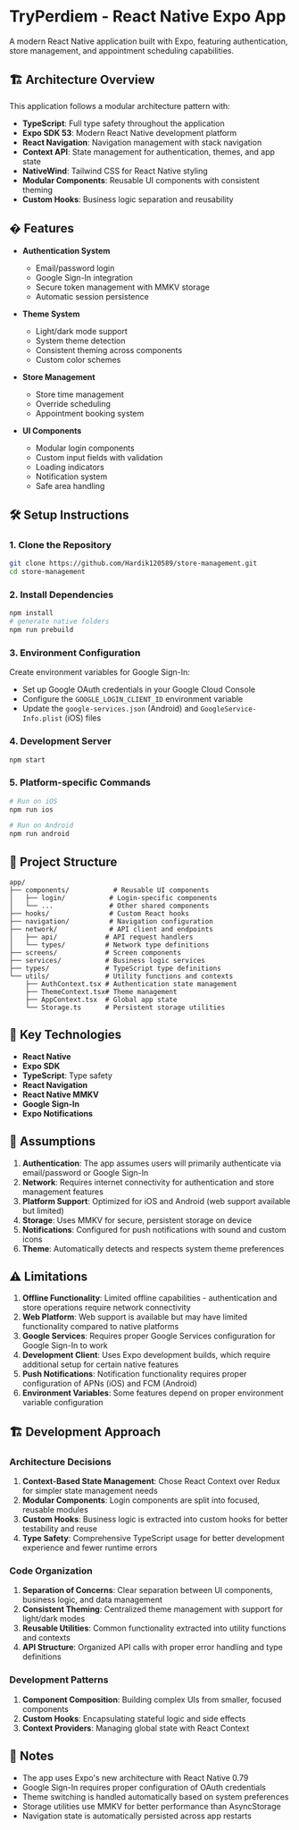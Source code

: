# TryPerdiem - React Native Expo App

A modern React Native application built with Expo, featuring authentication, store management, and appointment scheduling capabilities.

## 🏗️ Architecture Overview

This application follows a modular architecture pattern with:

- **TypeScript**: Full type safety throughout the application
- **Expo SDK 53**: Modern React Native development platform
- **React Navigation**: Navigation management with stack navigation
- **Context API**: State management for authentication, themes, and app state
- **NativeWind**: Tailwind CSS for React Native styling
- **Modular Components**: Reusable UI components with consistent theming
- **Custom Hooks**: Business logic separation and reusability

## � Features

- **Authentication System**
  - Email/password login
  - Google Sign-In integration
  - Secure token management with MMKV storage
  - Automatic session persistence

- **Theme System**
  - Light/dark mode support
  - System theme detection
  - Consistent theming across components
  - Custom color schemes

- **Store Management**
  - Store time management
  - Override scheduling
  - Appointment booking system

- **UI Components**
  - Modular login components
  - Custom input fields with validation
  - Loading indicators
  - Notification system
  - Safe area handling


## 🛠️ Setup Instructions

### 1. Clone the Repository
```bash
git clone https://github.com/Hardik120589/store-management.git
cd store-management
```

### 2. Install Dependencies
```bash
npm install
# generate native folders
npm run prebuild
```

### 3. Environment Configuration
Create environment variables for Google Sign-In:
- Set up Google OAuth credentials in your Google Cloud Console
- Configure the `GOOGLE_LOGIN_CLIENT_ID` environment variable
- Update the `google-services.json` (Android) and `GoogleService-Info.plist` (iOS) files


### 4. Development Server
```bash
npm start
```

### 5. Platform-specific Commands
```bash
# Run on iOS
npm run ios

# Run on Android
npm run android

```

## 📁 Project Structure

```
app/
├── components/           # Reusable UI components
│   ├── login/           # Login-specific components
│   └── ...              # Other shared components
├── hooks/               # Custom React hooks
├── navigation/          # Navigation configuration
├── network/             # API client and endpoints
│   ├── api/            # API request handlers
│   └── types/          # Network type definitions
├── screens/            # Screen components
├── services/           # Business logic services
├── types/              # TypeScript type definitions
└── utils/              # Utility functions and contexts
    ├── AuthContext.tsx # Authentication state management
    ├── ThemeContext.tsx# Theme management
    ├── AppContext.tsx  # Global app state
    └── Storage.ts      # Persistent storage utilities
```

## 🔧 Key Technologies

- **React Native**
- **Expo SDK**
- **TypeScript**: Type safety
- **React Navigation**
- **React Native MMKV**
- **Google Sign-In**
- **Expo Notifications**


## 🎯 Assumptions

1. **Authentication**: The app assumes users will primarily authenticate via email/password or Google Sign-In
2. **Network**: Requires internet connectivity for authentication and store management features
3. **Platform Support**: Optimized for iOS and Android (web support available but limited)
4. **Storage**: Uses MMKV for secure, persistent storage on device
5. **Notifications**: Configured for push notifications with sound and custom icons
6. **Theme**: Automatically detects and respects system theme preferences

## ⚠️ Limitations

1. **Offline Functionality**: Limited offline capabilities - authentication and store operations require network connectivity
2. **Web Platform**: Web support is available but may have limited functionality compared to native platforms
3. **Google Services**: Requires proper Google Services configuration for Google Sign-In to work
4. **Development Client**: Uses Expo development builds, which require additional setup for certain native features
5. **Push Notifications**: Notification functionality requires proper configuration of APNs (iOS) and FCM (Android)
6. **Environment Variables**: Some features depend on proper environment variable configuration


## 🏗️ Development Approach

### Architecture Decisions

1. **Context-Based State Management**: Chose React Context over Redux for simpler state management needs
2. **Modular Components**: Login components are split into focused, reusable modules
3. **Custom Hooks**: Business logic is extracted into custom hooks for better testability and reuse
4. **Type Safety**: Comprehensive TypeScript usage for better development experience and fewer runtime errors

### Code Organization

1. **Separation of Concerns**: Clear separation between UI components, business logic, and data management
2. **Consistent Theming**: Centralized theme management with support for light/dark modes
3. **Reusable Utilities**: Common functionality extracted into utility functions and contexts
4. **API Structure**: Organized API calls with proper error handling and type definitions

### Development Patterns

1. **Component Composition**: Building complex UIs from smaller, focused components
2. **Custom Hooks**: Encapsulating stateful logic and side effects
3. **Context Providers**: Managing global state with React Context

## 📝 Notes

- The app uses Expo's new architecture with React Native 0.79
- Google Sign-In requires proper configuration of OAuth credentials
- Theme switching is handled automatically based on system preferences
- Storage utilities use MMKV for better performance than AsyncStorage
- Navigation state is automatically persisted across app restarts
